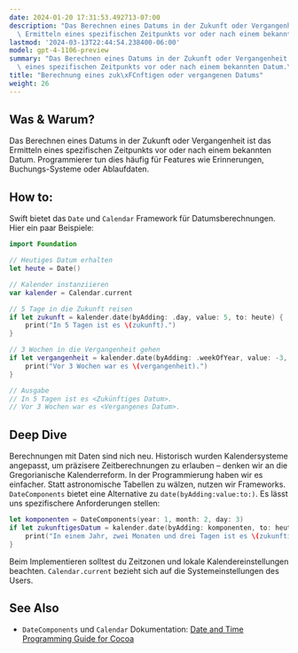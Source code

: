 ```yaml
---
date: 2024-01-20 17:31:53.492713-07:00
description: "Das Berechnen eines Datums in der Zukunft oder Vergangenheit ist das\
  \ Ermitteln eines spezifischen Zeitpunkts vor oder nach einem bekannten Datum.\u2026"
lastmod: '2024-03-13T22:44:54.238400-06:00'
model: gpt-4-1106-preview
summary: "Das Berechnen eines Datums in der Zukunft oder Vergangenheit ist das Ermitteln\
  \ eines spezifischen Zeitpunkts vor oder nach einem bekannten Datum.\u2026"
title: "Berechnung eines zuk\xFCnftigen oder vergangenen Datums"
weight: 26
---
```


## Was & Warum?

Das Berechnen eines Datums in der Zukunft oder Vergangenheit ist das Ermitteln eines spezifischen Zeitpunkts vor oder nach einem bekannten Datum. Programmierer tun dies häufig für Features wie Erinnerungen, Buchungs-Systeme oder Ablaufdaten.

## How to:

Swift bietet das `Date` und `Calendar` Framework für Datumsberechnungen. Hier ein paar Beispiele:

```Swift
import Foundation

// Heutiges Datum erhalten
let heute = Date()

// Kalender instanziieren
var kalender = Calendar.current

// 5 Tage in die Zukunft reisen
if let zukunft = kalender.date(byAdding: .day, value: 5, to: heute) {
    print("In 5 Tagen ist es \(zukunft).")
}

// 3 Wochen in die Vergangenheit gehen
if let vergangenheit = kalender.date(byAdding: .weekOfYear, value: -3, to: heute) {
    print("Vor 3 Wochen war es \(vergangenheit).")
}

// Ausgabe
// In 5 Tagen ist es <Zukünftiges Datum>.
// Vor 3 Wochen war es <Vergangenes Datum>.
```

## Deep Dive

Berechnungen mit Daten sind nich neu. Historisch wurden Kalendersysteme angepasst, um präzisere Zeitberechnungen zu erlauben – denken wir an die Gregorianische Kalenderreform. In der Programmierung haben wir es einfacher. Statt astronomische Tabellen zu wälzen, nutzen wir Frameworks. `DateComponents` bietet eine Alternative zu `date(byAdding:value:to:)`. Es lässt uns spezifischere Anforderungen stellen:

```Swift
let komponenten = DateComponents(year: 1, month: 2, day: 3)
if let zukunftigesDatum = kalender.date(byAdding: komponenten, to: heute) {
    print("In einem Jahr, zwei Monaten und drei Tagen ist es \(zukunftigesDatum).")
}
```

Beim Implementieren solltest du Zeitzonen und lokale Kalendereinstellungen beachten. `Calendar.current` bezieht sich auf die Systemeinstellungen des Users.

## See Also

- `DateComponents` und `Calendar` Dokumentation: [Date and Time Programming Guide for Cocoa](https://developer.apple.com/library/archive/documentation/Cocoa/Conceptual/DatesAndTimes/DatesAndTimes.html)
